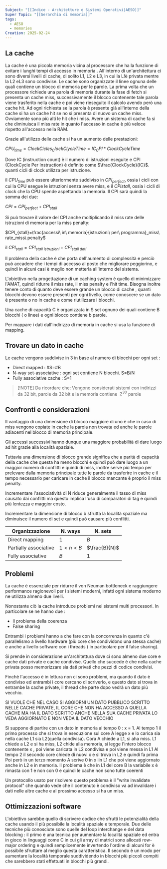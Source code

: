 ```yaml
---
Subject: "[[Indice - Architetture e Sistemi Operativi|AESO]]"
Super Topic: "[[Gerarchia di memoria]]"
tags:
  - AESO
  - memories
Creation: 2025-02-24
---
```

## La cache

La cache è una piccola memoria vicina al processore che ha la funzione di evitare i lunghi tempi di accesso in memoria . All'interno di un'architettura ci sono diversi livelli di cache, di solito L1, L2 e L3, in cui la L!è privata mentre la L2 eL3 sono condivise. Le cache sono organizzate il linee ognuna delle quali contiene un blocco di memoria per le parole. La prima volta che un processore richiede una parola di memoria durante la fase di fetch si presenta un cache miss, successivamente il blocco contenente tale parola viene trasferito nella cache e poi viene rieseguito il calcolo avendo però una cache hit. Ad ogni richiesta se la parola è presente già all'interno della cache si ha un cache hit se no si presenta di nuovo un cache miss. Ovviamente sono più alti le hit che i miss. Avere un sistema di cache fa si che diminuisca il miss rate in quanto l'accesso in cache è più veloce rispetto all'accesso nella RAM.

Grazie all'utilizzo delle cache si ha un aumento delle prestazioni:

$CPU_{time}=ClockCicles_ClockClycleTime=IC_CPI*ClockCycleTime$

Dove IC (instruction count) è il numero di istruzioni eseguite e CPI (ClockCycle Per Instruction) è definito come $\frac{ClockCycle}{IC}$. quanti cicli di clock utilizza per istruzione.

il $CPU_{time}$ può essere ulteriormente suddiviso in $CPI_{perfect}$, ossia i cicli con cui la CPU esegue le istruzioni senza avere miss, e il $CPI{stall}$, ossia i cicli di clock che la CPU spende aspettando la memoria. Il CPI sarà quindi la somma dei due:

$CPI=CPI_{perfect}+CPI_{stall}$

Si può trovare il valore del CPI anche moltiplicando il miss rate delle istruzioni di memoria per la miss penalty:

$CPI_{stall}=\frac{accessi\ in\ memoria}{istruzioni\ per\ programma}_miss\ rate_miss\ penalty$

il $CPI_{stall}=CPI_{stall \ istruzioni}+CPI_{stall\ dati}$

Il problema della cache è che porta dell'aumento di complessità e perciò può accadere che i tempi di accesso al posto che migliorare peggiorino, e quindi in alcuni casi è meglio non metterla all'interno del sistema.

L'obiettivo nella progettazione di un caching system è quello di minimizzare l'AMAT, quindi ridurre il miss rate, il miss penalty e l'hit time. Bisogna inoltre tenere conto di quanto deve essere grande un blocco di cache , quanti blocchi devono essere presenti per ogni livello, come conoscere se un dato è presente o no in cache e come riutilizzare i blocchi.

Una cache di capacità C è organizzata in S set ognuno dei quali contiene B blocchi ( o linee) e ogni blocco contiene b parole.

Per mappare i dati dall'indirizzo di memoria in cache si usa la funzione di mapping.

## Trovare un dato in cache

Le cache vengono suddivise in 3 in base al numero di blocchi per ogni set :

- Direct mapped : #S=#B
- N-way set-associative : ogni set contiene N blocchi. S=B/N
- Fully associative cache : S=1

> [!NOTE]  Da ricordare che:
>Vengono considerati sistemi con indirizzi da 32 bit, parole da 32 bit e la memoria contiene  $2^{30}$ parole 


## Confronti e considerazioni


Il vantaggio di una dimensione di blocco maggiore di uno è che in caso di miss vengono copiate in cache la parola non trovata ed anche le parole adiacenti nel blocco di memoria principale.

Gli accessi successivi hanno dunque una maggiore probabilità di dare luogo ad hit grazie alla località spaziale.

Tuttavia una dimensione di blocco grande significa che a parità di capacità della cache che questa ha meno blocchi e quindi può dare luogo a un maggior numero di conflitti e quindi di miss, inoltre serve più tempo per prelevare dalla memoria principale tutte le parole da trasferire in cache e il tempo necessario per caricare in cache il blocco mancante è proprio il miss penalty.

Incrementare l'associatività di N riduce generalmente il tasso di miss causato dai conflitti ma questo implica l'uso di comparatori di tag e quindi più lentezza e maggior costo.

Incrementare la dimensione di blocco b sfrutta la località spaziale ma diminuisce il numero di set e quindi può causare più conflitti.


| Organizzazione        | N. ways | N. sets       |
| --------------------- | ------- | ------------- |
| Direct mapping        | $1$     | $B$           |
| Partially associative | $1<n<B$ | $\frac{B}{N}$ |
| Fully associative     | $B$     | $1$           |


## Problemi
La cache è essenziale per ridurre il von Neuman bottleneck e raggiungere performance ragionevoli per i sistemi moderni, infatti ogni sistema moderno ne utilizza almeno due livelli.

Nonostante ciò la cache introduce problemi nei sistemi multi processori. In particolare se ne hanno due :

- Il problema della coerenza
- False sharing

Entrambi i problemi hanno a che fare con la concorrenza in quanto c'è parallelismo a livello hardware (più core che condividono una stessa cache) e anche a livello software con i threads ( in particolare per il false sharing).

Si prende in considerazione un'architettura dove ci sono almeno due core e cache dati private e cache condivise. Quello che succede è che nella cache privata posso memorizzare sia dati privati che pezzi di codice condivisi.

Finchè l'accesso è in lettura non ci sono problemi, ma quando il dato è condiviso ed entrambi i core cercano di scriverlo, e questo dato si trova in entrambe la cache private, il thread che parte dopo vedrà un dato più vecchio.

SI VUOLE CHE NEL CASO SI AGGIORNI UN DATO PUBBLICO SCRITTO NELLE CACHE PRIVATE, IL CORE CHE NON HA ACCESSO A QUELLA CACHE MA HA IL DATO SCRITTO ANCHE NELLA SUA CACHE PRIVATA LO VEDA AGGIORNATO E NON VEDA IL DATO VECCHIO

Si suppone di partire con un dato in memoria al tempo 0 : x = 1. Al tempo 1 il primo processo che si trova in esecuzione sul core A legge x e lo carica sia nella cache L1 sia L2(quella condivisa). Cora A chiede a L1, si aha miss. L1 chiede a L2 e si ha miss, L2 chide alla memoria, si legge l'intero blocco contenente x , poi viene caricata in L2 condivisa e poi viene messa in L1 Al tempo 2 il secondo core chiede di nuovi x e si trova in L2 e quindi fa prima Poi però in un terzo momento A scrive 0 in x iin L1 che poi viene aggiornato anche in L2 e in memoria. Il problema è che in L1 del core B la variabile x è rimasta con 1 e non con 0 e quindi le cache non sono tutte coerenti

Un protocollo usato per risolvere questo problema è il "write invalidate protocol" che quando vede che il contenuto è condiviso va ad invalidare i dati nelle altre cache e al prossimo accesso si ha un miss.


## Ottimizzazioni software

L'obiettivo sarebbe quello di scrivere codice che sfrutti le potenzialità della cache usando il più possibile la località spaziale e temporale. Due delle tecniche più conosciute sono quelle del loop interchange e del data blocking : il primo è una tecnica per aumentare la località spaziale ed entra in gioco in linguaggi come C in cui gli array di matrici sono allocati row-major ordering e quindi semplicemente invertendo l'ordine di alcuni for è possibile sfruttare al meglio questa caratteristica. Il secondo è un modo per aumentare la località temporale suddividendo in blocchi più piccoli compiti che sarebbero stati effettuati in blocchi più grandi.